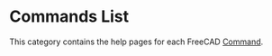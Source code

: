 # Commands List

This category contains the help pages for each FreeCAD [Command](https://wiki.freecad.org/Command).
